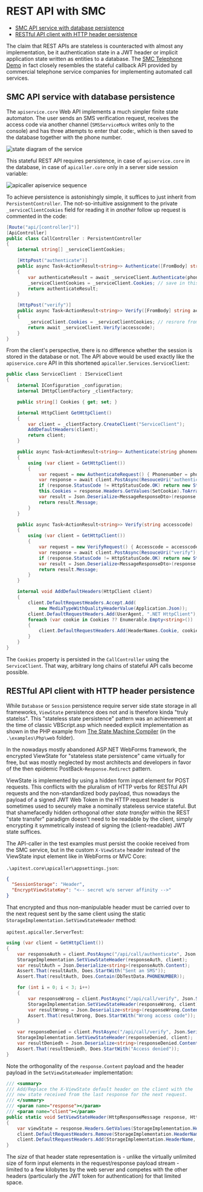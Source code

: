 # REST API with SMC

* [SMC API service with database persistence](#smc-api-service-with-database-persistence)
* [RESTful API client with HTTP header persistence](#restful-api-client-with-http-header-persistence)

The claim that REST APIs are stateless is counteracted with almost any
implementation, be it authentication state in a JWT header or implicit
application state written as entities to a database. The [SMC Telephone
Demo](http://smc.sourceforge.net/TelephoneFSM.htm) in fact closely resembles the
stateful callback API provided by commercial telephone service companies for
implementing automated call services. 

## SMC API service with database persistence

The `apiservice.core` Web API implements a much simpler finite state automaton.
The user sends an SMS verification request, receives the access code via another
channel (`SMSServiceMock` writes only to the console) and has three attempts to
enter that code:, which is then saved to the database together with the phone
number.

![state diagram of the service](./img/Accesscode_sm.png)

This stateful REST API requires persistence, in case of `apiservice.core` in the
database, in case of `apicaller.core` only in a server side session variable:

![apicaller apiservice sequence](apicaller-apiservice.png)

To achieve persistence is astonishingly simple, it suffices to just inherit from
`PersistentController`. The not-so-intuitive assignment to the private
`_serviceClientCookies` field for reading it in *another* follow up request is
commented in the code:

```csharp
[Route("api/[controller]")]
[ApiController]
public class CallController : PersistentController
{
    internal string[] _serviceClientCookies;

    [HttpPost("authenticate")]
    public async Task<ActionResult<string>> Authenticate([FromBody] string phonenumber)
    {
        var authenticateResult = await _serviceClient.Authenticate(phonenumber);
        _serviceClientCookies = _serviceClient.Cookies; // save in this session
        return authenticateResult;
    }

    [HttpPost("verify")]
    public async Task<ActionResult<string>> Verify([FromBody] string accesscode)
    {
        _serviceClient.Cookies = _serviceClientCookies; // resrore from the session for service state persistence
        return await _serviceClient.Verify(accesscode);
    }
}
```

From the client's perspective, there is no difference whether the session is
stored in the database or not. The API above would be used exactly like the
`apiservice.core` API in this shortened `apicaller.Services.ServiceClient`:

```csharp
public class ServiceClient : IServiceClient
{
    internal IConfiguration _configuration;
    internal IHttpClientFactory _clientFactory;

    public string[] Cookies { get; set; }

    internal HttpClient GetHttpClient()
    {
        var client = _clientFactory.CreateClient("ServiceClient");
        AddDefaultHeaders(client);
        return client;
    }

    public async Task<ActionResult<string>> Authenticate(string phonenumber)
    {
        using (var client = GetHttpClient())
        {
            var request = new AuthenticateRequest() { Phonenumber = phonenumber };
            var response = await client.PostAsync(ResouceUri("authenticate"), Json.Serialize(request));
            if (response.StatusCode != HttpStatusCode.OK) return new StatusCodeResult((int)HttpStatusCode.ServiceUnavailable);
            this.Cookies = response.Headers.GetValues(SetCookie).ToArray();
            var result = Json.Deserialize<MessageResponseDto>(response.Content);
            return result.Message;
        }
    }

    public async Task<ActionResult<string>> Verify(string accesscode)
    {
        using (var client = GetHttpClient())
        {
            var request = new VerifyRequest() { Accesscode = accesscode };
            var response = await client.PostAsync(ResouceUri("verify"), Json.Serialize(request));
            if (response.StatusCode != HttpStatusCode.OK) return new StatusCodeResult((int)HttpStatusCode.ServiceUnavailable);
            var result = Json.Deserialize<MessageResponseDto>(response.Content);
            return result.Message;
        }
    }

    internal void AddDefaultHeaders(HttpClient client)
    {
        client.DefaultRequestHeaders.Accept.Add(
            new MediaTypeWithQualityHeaderValue(Application.Json));
        client.DefaultRequestHeaders.Add(UserAgent, ".NET HttpClient");
        foreach (var cookie in Cookies ?? Enumerable.Empty<string>())
        {
            client.DefaultRequestHeaders.Add(HeaderNames.Cookie, cookie);
        }
    }
}
```

The `Cookies` property is persisted in the `CallController` using the
`ServiceClient`. That way, arbitrary long chains of stateful API calls become
possible.


## RESTful API client with HTTP header persistence

While `Database` or `Session` persistence require server side state storage in
all frameworks, `ViewState` persistence does not and is therefore kinda "truly
statelss". This "stateless state persistence" pattern was an achievement at the
time of classic VBScript.asp which needed explicit implementation as shown in
the PHP example from [The State Machine Compiler](http://smc.sourceforge.net)
(in the `.\examples\Php\web` folder).

In the nowadays mostly abandoned ASP.NET WebForms framework, the encrypted
ViewState for "stateless state persistence" came virtually for free, but was
mostly neglected by most architects and developers in favor of the then epidemic
PostBack-`Response.Redirect` pattern.

ViewState is implemented by using a hidden form input element for POST requests.
This conflicts with the pluralism of HTTP verbs for RESTful API requests and the
non-standardized body payload, thus nowadays the payload of a signed JWT Web
Token in the HTTP request header is sometimes used to securely make a nominally
stateless service stateful. But that shamefacedly hidden orthogonal other *state
transfer* within the REST "state transfer" paradigm doesn't need to be readable
by the client, simply encrypting it symmetrically instead of signing the
(client-readable) JWT state suffices.

The API-caller in the test examples must persist the cookie received from the
SMC service, but in the custom `X-ViewState` header instead of the ViewState input element
like in WebForms or  MVC Core:

`.\apitest.core\apicaller\appsettings.json`:

```json
{
  "SessionStorage": "Header",
  "EncryptViewStateKey": "<-- secret w/o server affinity -->"
}
```

That encrypted and thus non-manipulable header must be carried over to the next
request sent by the same client using the static
`StorageImplementation.SetViewStateHeader` method:

`apitest.apicaller.ServerTest`:

```csharp
using (var client = GetHttpClient())
{
    var responseAuth = client.PostAsync("/api/call/authenticate", Json.Serialize(DbTestData.PHONENUMBER)).Result;
    StorageImplementation.SetViewStateHeader(responseAuth, client);
    var resultAuth = Json.Deserialize<string>(responseAuth.Content);
    Assert.That(resultAuth, Does.StartWith("Sent an SMS"));
    Assert.That(resultAuth, Does.Contain(DbTestData.PHONENUMBER));

    for (int i = 0; i < 3; i++)
    {
        var responseWrong = client.PostAsync("/api/call/verify", Json.Serialize("wrong code")).Result;
        StorageImplementation.SetViewStateHeader(responseWrong, client);
        var resultWrong = Json.Deserialize<string>(responseWrong.Content);
        Assert.That(resultWrong, Does.StartWith("Wrong access code"));
    }

    var responseDenied = client.PostAsync("/api/call/verify", Json.Serialize("wrong code")).Result;
    StorageImplementation.SetViewStateHeader(responseDenied, client);
    var resultDeniedh = Json.Deserialize<string>(responseDenied.Content);
    Assert.That(resultDeniedh, Does.StartWith("Access denied"));
}
```

Note the orthogonality of the `response.Content` payload and the header payload in
the `SetViewStateHeader` implementation:

```csharp
/// <summary>
/// Add/Replace the X-ViewState default header on the client with the
/// new state received from the last response for the next request.
/// </summary>
/// <param name="response"></param>
/// <param name="client"></param>
public static void SetViewStateHeader(HttpResponseMessage response, HttpClient client)
{
    var viewState = response.Headers.GetValues(StorageImplementation.HeaderName).ToList();
    client.DefaultRequestHeaders.Remove(StorageImplementation.HeaderName);
    client.DefaultRequestHeaders.Add(StorageImplementation.HeaderName, viewState[0]);
}
```

The *size* of that header state representation is - unlike the virtually
unlimited size of form input elements in the request/response payload stream -
limited to a few kilobytes by the web server and competes with the other headers
(particularly the JWT token for authentication) for that limited space.
